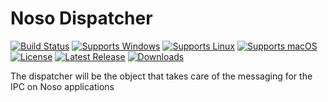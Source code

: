 # Noso Dispatcher

[![Build Status](https://github.com/gcarreno/NosoDispatcher/workflows/build-test/badge.svg?branch=main)](https://github.com/gcarreno/NosoDispatcher/actions)
[![Supports Windows](https://img.shields.io/badge/support-Windows-blue?logo=Windows)](https://github.com/gcarreno/NosoDispatcher/releases/latest)
[![Supports Linux](https://img.shields.io/badge/support-Linux-yellow?logo=Linux)](https://github.com/gcarreno/NosoDispatcher/releases/latest)
[![Supports macOS](https://img.shields.io/badge/support-macOS-black?logo=macOS)](https://github.com/gcarreno/NosoDispatcher/releases/latest)
[![License](https://img.shields.io/github/license/gcarreno/NosoDispatcher)](https://github.com/gcarreno/NosoDispatcher/blob/master/LICENSE)
[![Latest Release](https://img.shields.io/github/v/release/gcarreno/NosoDispatcher?label=latest%20release)](https://github.com/gcarreno/NosoDispatcher/releases/latest)
[![Downloads](https://img.shields.io/github/downloads/gcarreno/NosoDispatcher/total)](https://github.com/gcarreno/NosoDispatcher/releases)

The dispatcher will be the object that takes care of the messaging for the IPC on Noso applications
